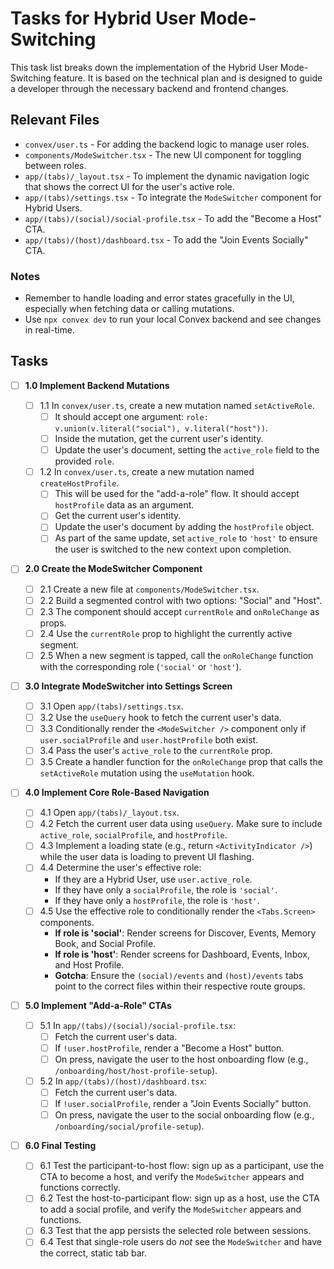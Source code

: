 # Tasks for Hybrid User Mode-Switching

This task list breaks down the implementation of the Hybrid User Mode-Switching feature. It is based on the technical plan and is designed to guide a developer through the necessary backend and frontend changes.

## Relevant Files

- `convex/user.ts` - For adding the backend logic to manage user roles.
- `components/ModeSwitcher.tsx` - The new UI component for toggling between roles.
- `app/(tabs)/_layout.tsx` - To implement the dynamic navigation logic that shows the correct UI for the user's active role.
- `app/(tabs)/settings.tsx` - To integrate the `ModeSwitcher` component for Hybrid Users.
- `app/(tabs)/(social)/social-profile.tsx` - To add the "Become a Host" CTA.
- `app/(tabs)/(host)/dashboard.tsx` - To add the "Join Events Socially" CTA.

### Notes

- Remember to handle loading and error states gracefully in the UI, especially when fetching data or calling mutations.
- Use `npx convex dev` to run your local Convex backend and see changes in real-time.

## Tasks

- [ ] **1.0 Implement Backend Mutations**

  - [ ] 1.1 In `convex/user.ts`, create a new mutation named `setActiveRole`.
    - [ ] It should accept one argument: `role: v.union(v.literal("social"), v.literal("host"))`.
    - [ ] Inside the mutation, get the current user's identity.
    - [ ] Update the user's document, setting the `active_role` field to the provided `role`.
  - [ ] 1.2 In `convex/user.ts`, create a new mutation named `createHostProfile`.
    - [ ] This will be used for the "add-a-role" flow. It should accept `hostProfile` data as an argument.
    - [ ] Get the current user's identity.
    - [ ] Update the user's document by adding the `hostProfile` object.
    - [ ] As part of the same update, set `active_role` to `'host'` to ensure the user is switched to the new context upon completion.

- [ ] **2.0 Create the ModeSwitcher Component**

  - [ ] 2.1 Create a new file at `components/ModeSwitcher.tsx`.
  - [ ] 2.2 Build a segmented control with two options: "Social" and "Host".
  - [ ] 2.3 The component should accept `currentRole` and `onRoleChange` as props.
  - [ ] 2.4 Use the `currentRole` prop to highlight the currently active segment.
  - [ ] 2.5 When a new segment is tapped, call the `onRoleChange` function with the corresponding role (`'social'` or `'host'`).

- [ ] **3.0 Integrate ModeSwitcher into Settings Screen**

  - [ ] 3.1 Open `app/(tabs)/settings.tsx`.
  - [ ] 3.2 Use the `useQuery` hook to fetch the current user's data.
  - [ ] 3.3 Conditionally render the `<ModeSwitcher />` component only if `user.socialProfile` and `user.hostProfile` both exist.
  - [ ] 3.4 Pass the user's `active_role` to the `currentRole` prop.
  - [ ] 3.5 Create a handler function for the `onRoleChange` prop that calls the `setActiveRole` mutation using the `useMutation` hook.

- [ ] **4.0 Implement Core Role-Based Navigation**

  - [ ] 4.1 Open `app/(tabs)/_layout.tsx`.
  - [ ] 4.2 Fetch the current user data using `useQuery`. Make sure to include `active_role`, `socialProfile`, and `hostProfile`.
  - [ ] 4.3 Implement a loading state (e.g., return `<ActivityIndicator />`) while the user data is loading to prevent UI flashing.
  - [ ] 4.4 Determine the user's effective role:
    - If they are a Hybrid User, use `user.active_role`.
    - If they have only a `socialProfile`, the role is `'social'`.
    - If they have only a `hostProfile`, the role is `'host'`.
  - [ ] 4.5 Use the effective role to conditionally render the `<Tabs.Screen>` components.
    - **If role is 'social'**: Render screens for Discover, Events, Memory Book, and Social Profile.
    - **If role is 'host'**: Render screens for Dashboard, Events, Inbox, and Host Profile.
    - **Gotcha**: Ensure the `(social)/events` and `(host)/events` tabs point to the correct files within their respective route groups.

- [ ] **5.0 Implement "Add-a-Role" CTAs**

  - [ ] 5.1 In `app/(tabs)/(social)/social-profile.tsx`:
    - [ ] Fetch the current user's data.
    - [ ] If `!user.hostProfile`, render a "Become a Host" button.
    - [ ] On press, navigate the user to the host onboarding flow (e.g., `/onboarding/host/host-profile-setup`).
  - [ ] 5.2 In `app/(tabs)/(host)/dashboard.tsx`:
    - [ ] Fetch the current user's data.
    - [ ] If `!user.socialProfile`, render a "Join Events Socially" button.
    - [ ] On press, navigate the user to the social onboarding flow (e.g., `/onboarding/social/profile-setup`).

- [ ] **6.0 Final Testing**
  - [ ] 6.1 Test the participant-to-host flow: sign up as a participant, use the CTA to become a host, and verify the `ModeSwitcher` appears and functions correctly.
  - [ ] 6.2 Test the host-to-participant flow: sign up as a host, use the CTA to add a social profile, and verify the `ModeSwitcher` appears and functions.
  - [ ] 6.3 Test that the app persists the selected role between sessions.
  - [ ] 6.4 Test that single-role users do _not_ see the `ModeSwitcher` and have the correct, static tab bar.
